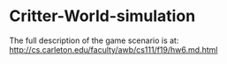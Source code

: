 # Critter-World-simulation

The full description of the game scenario is at: http://cs.carleton.edu/faculty/awb/cs111/f19/hw6.md.html
